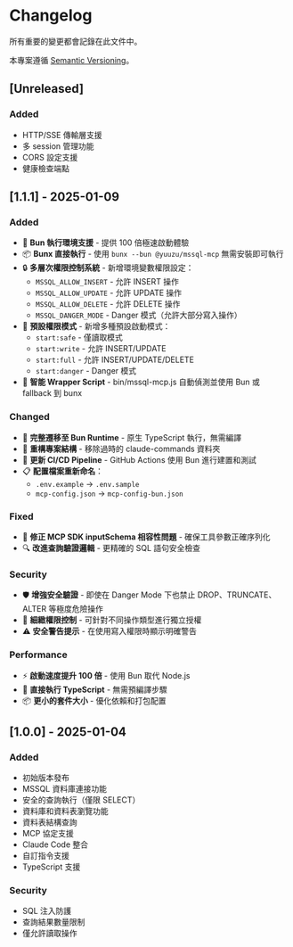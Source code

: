 # Changelog

所有重要的變更都會記錄在此文件中。

本專案遵循 [Semantic Versioning](https://semver.org/spec/v2.0.0.html)。

## [Unreleased]

### Added
- HTTP/SSE 傳輸層支援
- 多 session 管理功能
- CORS 設定支援
- 健康檢查端點

## [1.1.1] - 2025-01-09

### Added
- 🚀 **Bun 執行環境支援** - 提供 100 倍極速啟動體驗
- 📦 **Bunx 直接執行** - 使用 `bunx --bun @yuuzu/mssql-mcp` 無需安裝即可執行
- 🔒 **多層次權限控制系統** - 新增環境變數權限設定：
  - `MSSQL_ALLOW_INSERT` - 允許 INSERT 操作
  - `MSSQL_ALLOW_UPDATE` - 允許 UPDATE 操作
  - `MSSQL_ALLOW_DELETE` - 允許 DELETE 操作
  - `MSSQL_DANGER_MODE` - Danger 模式（允許大部分寫入操作）
- 📝 **預設權限模式** - 新增多種預設啟動模式：
  - `start:safe` - 僅讀取模式
  - `start:write` - 允許 INSERT/UPDATE
  - `start:full` - 允許 INSERT/UPDATE/DELETE
  - `start:danger` - Danger 模式
- 🎯 **智能 Wrapper Script** - bin/mssql-mcp.js 自動偵測並使用 Bun 或 fallback 到 bunx

### Changed
- 🔄 **完整遷移至 Bun Runtime** - 原生 TypeScript 執行，無需編譯
- 📂 **重構專案結構** - 移除過時的 claude-commands 資料夾
- 🔧 **更新 CI/CD Pipeline** - GitHub Actions 使用 Bun 進行建置和測試
- 📋 **配置檔案重新命名**：
  - `.env.example` → `.env.sample`
  - `mcp-config.json` → `mcp-config-bun.json`

### Fixed
- 🐛 **修正 MCP SDK inputSchema 相容性問題** - 確保工具參數正確序列化
- 🔍 **改進查詢驗證邏輯** - 更精確的 SQL 語句安全檢查

### Security
- 🛡️ **增強安全驗證** - 即使在 Danger Mode 下也禁止 DROP、TRUNCATE、ALTER 等極度危險操作
- 🔐 **細緻權限控制** - 可針對不同操作類型進行獨立授權
- ⚠️ **安全警告提示** - 在使用寫入權限時顯示明確警告

### Performance
- ⚡ **啟動速度提升 100 倍** - 使用 Bun 取代 Node.js
- 🚀 **直接執行 TypeScript** - 無需預編譯步驟
- 📦 **更小的套件大小** - 優化依賴和打包配置

## [1.0.0] - 2025-01-04

### Added
- 初始版本發布
- MSSQL 資料庫連接功能
- 安全的查詢執行（僅限 SELECT）
- 資料庫和資料表瀏覽功能
- 資料表結構查詢
- MCP 協定支援
- Claude Code 整合
- 自訂指令支援
- TypeScript 支援

### Security
- SQL 注入防護
- 查詢結果數量限制
- 僅允許讀取操作